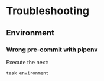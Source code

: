<!-- Space: AnsibleRoleDocker -->
<!-- Parent: Project -->
<!-- Title: Troubleshooting -->

<!-- Label: AnsibleRoleDocker -->
<!-- Label: Project -->
<!-- Label: Troubleshooting -->
<!-- Include: docs/disclaimer.md -->
<!-- Include: ac:toc -->

# Troubleshooting

## Environment

### Wrong pre-commit with pipenv

Execute the next:

```{.bash}
task environment
```
